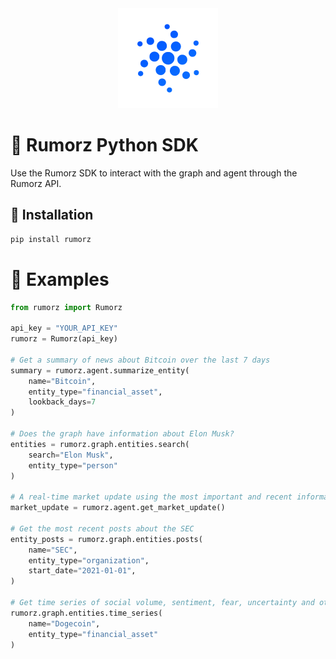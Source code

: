 <div style="text-align: center;">
    <img src="logo.svg" alt="Rumorz Logo" />
</div>

# 🚀 Rumorz Python SDK

Use the Rumorz SDK to interact with the graph and agent through the Rumorz API.

## 🚀 Installation

```bash
pip install rumorz
```

# 🚀 Examples
```python
from rumorz import Rumorz

api_key = "YOUR_API_KEY"
rumorz = Rumorz(api_key)

# Get a summary of news about Bitcoin over the last 7 days
summary = rumorz.agent.summarize_entity(
    name="Bitcoin",
    entity_type="financial_asset",
    lookback_days=7
)

# Does the graph have information about Elon Musk?
entities = rumorz.graph.entities.search(
    search="Elon Musk",
    entity_type="person"
)

# A real-time market update using the most important and recent information
market_update = rumorz.agent.get_market_update()

# Get the most recent posts about the SEC
entity_posts = rumorz.graph.entities.posts(
    name="SEC",
    entity_type="organization",
    start_date="2021-01-01",
)

# Get time series of social volume, sentiment, fear, uncertainty and other metrics for Dogecoin
rumorz.graph.entities.time_series(
    name="Dogecoin",
    entity_type="financial_asset"
)

```